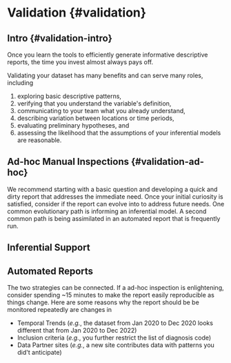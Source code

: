 Validation {#validation}
====================================

Intro {#validation-intro}
--------------------------------

Once you learn the tools to efficiently generate informative descriptive reports, the time you invest almost always pays off.

Validating your dataset has many benefits and can serve many roles, including

1. exploring basic descriptive patterns,
1. verifying that you understand the variable's definition,
1. communicating to your team what you already understand,
1. describing variation between locations or time periods,
1. evaluating preliminary hypotheses, and
1. assessing the likelihood that the assumptions of your inferential models are reasonable.

Ad-hoc Manual Inspections {#validation-ad-hoc}
--------------------------------

We recommend starting with a basic question and developing a quick and dirty report that addresses the immediate need.  Once your initial curiosity is satisfied, consider if the report can evolve into to address future needs.  One common evolutionary path is informing an inferential model.  A second common path is being assimilated in an automated report that is frequently run.

Inferential Support
--------------------

Automated Reports
--------------------


The two strategies can be connected.  If a ad-hoc inspection is enlightening, consider spending ~15 minutes to make the report easily reproducible as things change.  Here are some reasons why the report should be be monitored repeatedly are changes in

* Temporal Trends (*e.g.*, the dataset from Jan 2020 to Dec 2020 looks different that from Jan 2020 to Dec 2022)
* Inclusion criteria (*e.g.*, you further restrict the list of diagnosis code)
* Data Partner sites (*e.g.*, a new site contributes data with patterns you did't anticipate)
